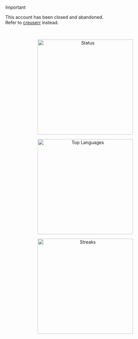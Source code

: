 > [!IMPORTANT]
> This account has been closed and abandoned. <br>
> Refer to [creuserr](https://github.com/creuserr) instead.

<br>
<p align="center">
  <img width="300" alt="Status" src="https://github-stats-alpha.vercel.app/api?username=dlvdls18">
</p>
<p align="center">
  <img width="300" alt="Top Languages" src="https://github-readme-stats.vercel.app/api/top-langs?username=dlvdls18">
</p>
<p align="center">
  <img width="300" alt="Streaks" src="https://github-readme-streak-stats.herokuapp.com/?user=dlvdls18">
</p>

<img src="https://komarev.com/ghpvc/?username=creuserr" alt="" width="0"></img>
